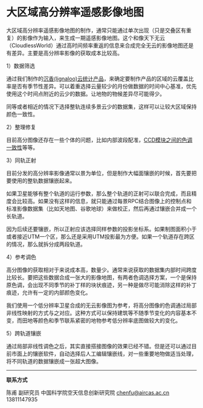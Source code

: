 # 大区域高分辨率遥感影像地图



大区域高分辨率遥感影像地图的制作，通常只能通过单次出现（只是交叠区有重复）的影像作为输入，来生成一期遥感影像地图。这个和像天下无云（CloudlessWorld）通过高时间频率重返的信息来合成完全无云的影像地图还是有差异。主要是高分辨率影像的获取成本比较高。

1）数据筛选

通过我们制作的[沉香(lignaloo)云统计产品](../product/product_lignallo.html)，来确定要制作产品的区域的云覆盖比率是否有季节性差异。可以着重选择云量较少的月份做数据的时间中心基准，优先使用这个时间点附近的云少的数据。让地物的物候差异尽可能得少。

同等或者相近的情况下选择整轨连续多景云少的数据集，这样可以让较大区域保持颜色一致性。

2）整理修复

目前高分图像还存在一些个体的问题，比如内部波段配准，[CCD模块之间的色调一致性](../discuss/discuss_section_color.html)等等。

3）同轨正射

目前分发的高分辨率影像通常以景为单位，但是制作大幅面镶嵌的时候，首先要把要使用的整轨数据镶嵌起来。

如果卫星能够有整个轨道的运行参数，那么整个轨道的正射可以联合完成，而且精度会比较高。如果没有这样的信息，就只能通过每景RPC结合图像上的控制点和标准影像数据集（比如天地图、谷歌地球）来做校正，然后再通过镶嵌合并成一个长轨道。

因为后续还要镶嵌，所以正射应该选择同样参数的投影坐标系。如果制图面积小于或者接近UTM一个区，那么还是采用UTM投影最为方便。如果一个轨道存在跨区的情况，那么就拆分成两段轨道。

4）参考调色

高分图像的获取相对于来说成本高，数量少。通常来说获取的数据集内部时间跨度比较长。要把这些数据合成一张大的影像地图，有两者色调选择方案，一个是保持原色调，会出现不同季节的补丁样的块状痕迹，另一种是做尽可能消除这样的补丁痕迹，允许有一定的内部颜色变化。

我们使用一个低分辨率卫星合成的无云影像图为参考，将高分图像的色调通过局部非线性映射的方式与之对应。这种方式可以保持建筑等不随季节变化的内容基本不变，而田地等颜色和季节联系紧密的地物参考低分辨率底图做较大的变化。

5）跨轨道镶嵌

通过局部非线性调色之后，其实直接搭接图像的效果已经不错。但是还可以通过目前市面上的镶嵌软件，自动选择后人工编辑镶嵌线，对一些重要地物做适当处理，将不同轨道的数据镶嵌成一张超大图像。





---



**联系方式**

陈甫 副研究员
中国科学院空天信息创新研究院
chenfu@aircas.ac.cn
13811147935